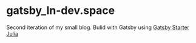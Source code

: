 # gatsby_ln-dev.space

Second iteration of my small blog. Bulid with Gatsby using [Gatsby Starter Julia](https://github.com/niklasmtj/gatsby-starter-julia
)
